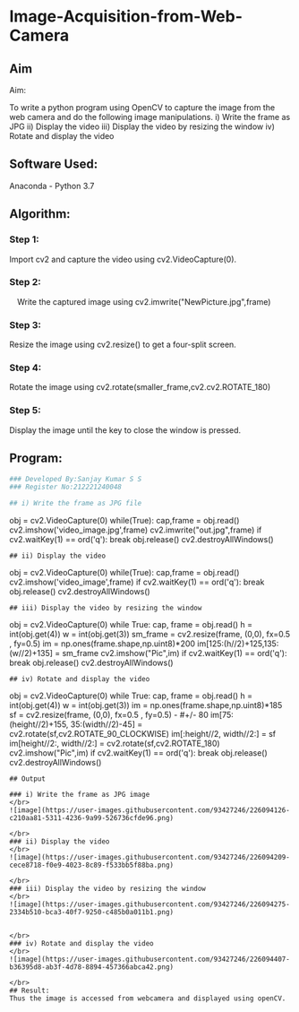 # Image-Acquisition-from-Web-Camera
## Aim
 
Aim:
 
To write a python program using OpenCV to capture the image from the web camera and do the following image manipulations.
i) Write the frame as JPG 
ii) Display the video 
iii) Display the video by resizing the window
iv) Rotate and display the video

## Software Used:
Anaconda - Python 3.7
## Algorithm:
### Step 1:
Import cv2 and capture the video using cv2.VideoCapture(0).
<br>

### Step 2:
 Write the captured image using cv2.imwrite("NewPicture.jpg",frame)
<br>

### Step 3:
Resize the image using cv2.resize() to get a four-split screen.
<br>

### Step 4:
Rotate the image using cv2.rotate(smaller_frame,cv2.cv2.ROTATE_180)
<br>

### Step 5:
Display the image until the key to close the window is pressed.
<br>

## Program:
``` Python
### Developed By:Sanjay Kumar S S
### Register No:212221240048

## i) Write the frame as JPG file
```
obj = cv2.VideoCapture(0)
while(True):
    cap,frame = obj.read()
    cv2.imshow('video_image.jpg',frame)
    cv2.imwrite("out.jpg",frame)
    if cv2.waitKey(1) == ord('q'):
        break
obj.release()
cv2.destroyAllWindows()
```
## ii) Display the video
```
obj = cv2.VideoCapture(0)
while(True):
    cap,frame = obj.read()
    cv2.imshow('video_image',frame)
    if cv2.waitKey(1) == ord('q'):
        break
obj.release()
cv2.destroyAllWindows()
```
## iii) Display the video by resizing the window
```
obj = cv2.VideoCapture(0)
while True:
    cap, frame = obj.read()
    h = int(obj.get(4))
    w = int(obj.get(3))
    sm_frame = cv2.resize(frame, (0,0), fx=0.5 , fy=0.5)
    im = np.ones(frame.shape,np.uint8)*200
    im[125:(h//2)+125,135:(w//2)+135] = sm_frame
    cv2.imshow("Pic",im)
    if cv2.waitKey(1) == ord('q'):
        break
obj.release()
cv2.destroyAllWindows()
```
## iv) Rotate and display the video
```
obj = cv2.VideoCapture(0)
while True:
    cap, frame = obj.read()
    h = int(obj.get(4))
    w = int(obj.get(3))
    im = np.ones(frame.shape,np.uint8)*185
    sf = cv2.resize(frame, (0,0), fx=0.5 , fy=0.5)
     - #+/- 80
    im[75:(height//2)+155, 35:(width//2)-45] = cv2.rotate(sf,cv2.ROTATE_90_CLOCKWISE)
    im[:height//2, width//2:] = sf
    im[height//2:, width//2:] = cv2.rotate(sf,cv2.ROTATE_180)
    cv2.imshow("Pic",im)
    if cv2.waitKey(1) == ord('q'):
        break
obj.release()
cv2.destroyAllWindows()
```
## Output

### i) Write the frame as JPG image
</br>
![image](https://user-images.githubusercontent.com/93427246/226094126-c210aa81-5311-4236-9a99-526736cfde96.png)

</br>
### ii) Display the video
</br>
![image](https://user-images.githubusercontent.com/93427246/226094209-cece8718-f0e9-4023-8c89-f533bb5f88ba.png)

</br>
### iii) Display the video by resizing the window
</br>
![image](https://user-images.githubusercontent.com/93427246/226094275-2334b510-bca3-40f7-9250-c485b0a011b1.png)


</br>
### iv) Rotate and display the video
</br>
![image](https://user-images.githubusercontent.com/93427246/226094407-b36395d8-ab3f-4d78-8894-457366abca42.png)

</br>
## Result:
Thus the image is accessed from webcamera and displayed using openCV.
